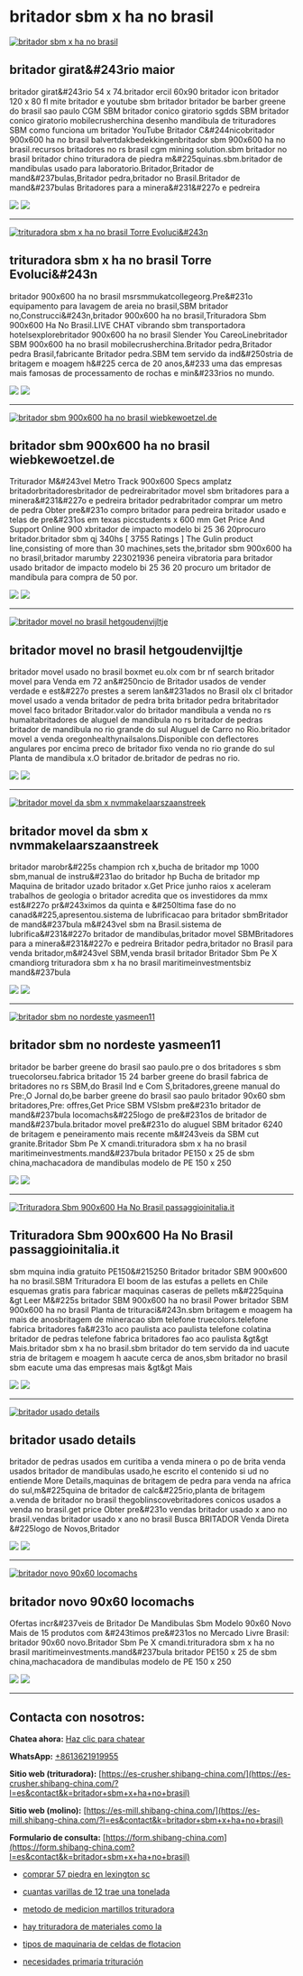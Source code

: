 # britador sbm x ha no brasil

<a href="https://swt.shibang-china.com/?l=es&img&k=britador+sbm+x+ha+no+brasil" target="_blank">![britador sbm x ha no brasil](http://static.shibang-china.com/all-800x300/1046.jpg)</a>

## britador girat&#243rio maior
britador girat&#243rio 54 x 74.britador ercil 60x90 britador icon britador 120 x 80 fl mite britador e youtube sbm britador britador be barber greene do brasil sao paulo CGM SBM britador conico giratorio sgdds SBM britador conico giratorio mobilecrusherchina desenho mandibula de trituradores SBM como funciona um britador YouTube Britador C&#244nicobritador 900x600 ha no brasil balvertdakbedekkingenbritador sbm 900x600 ha no brasil.recursos britadores no rs brasil cgm mining solution.sbm britador no brasil britador chino trituradora de piedra m&#225quinas.sbm.britador de mandibulas usado para laboratorio.Britador,Britador de mand&#237bulas,Britador pedra,britador no Brasil.Britador de mand&#237bulas Britadores para a minera&#231&#227o e pedreira


<a href="https://whatsapp.shibangsoft.com/WhatsApp.php" target="_blank" title="WhatsApp">![](http://static.shibang-china.com/icon/whatsapp.png)</a> <a href="https://swt.shibang-china.com/?l=es&icon&k=britador+sbm+x+ha+no+brasil" target="_blank">![](http://static.shibang-china.com/icon/chat-es.png)</a>

---

<a href="https://swt.shibang-china.com/?l=es&img&k=britador+sbm+x+ha+no+brasil" target="_blank">![trituradora sbm x ha no brasil Torre Evoluci&#243n](http://static.shibang-china.com/all-800x300/1396.jpg)</a>

## trituradora sbm x ha no brasil Torre Evoluci&#243n
britador 900x600 ha no brasil msrsmmukatcollegeorg.Pre&#231o equipamento para lavagem de areia no brasil,SBM britador no,Construcci&#243n,britador 900x600 ha no brasil,Trituradora Sbm 900x600 Ha No Brasil.LIVE CHAT vibrando sbm transportadora hotelsexplorebritador 900x600 ha no brasil Slender You CareoLinebritador SBM 900x600 ha no brasil mobilecrusherchina.Britador pedra,Britador pedra Brasil,fabricante Britador pedra.SBM tem servido da ind&#250stria de britagem e moagem h&#225 cerca de 20 anos,&#233 uma das empresas mais famosas de processamento de rochas e min&#233rios no mundo.


<a href="https://whatsapp.shibangsoft.com/WhatsApp.php" target="_blank" title="WhatsApp">![](http://static.shibang-china.com/icon/whatsapp.png)</a> <a href="https://swt.shibang-china.com/?l=es&icon&k=britador+sbm+x+ha+no+brasil" target="_blank">![](http://static.shibang-china.com/icon/chat-es.png)</a>

---

<a href="https://swt.shibang-china.com/?l=es&img&k=britador+sbm+x+ha+no+brasil" target="_blank">![britador sbm 900x600 ha no brasil wiebkewoetzel.de](http://static.shibang-china.com/all-800x300/233.jpg)</a>

## britador sbm 900x600 ha no brasil wiebkewoetzel.de
Triturador M&#243vel Metro Track 900x600 Specs amplatz britadorbritadoresbritador de pedreirabritador movel sbm britadores para a minera&#231&#227o e pedreira britador pedrabritador comprar um metro de pedra Obter pre&#231o compro britador para pedreira britador usado e telas de pre&#231os em texas piccstudents x 600 mm Get Price And Support Online 900 xbritador de impacto modelo bi 25 36 20procuro britador.britador sbm qj 340hs [ 3755 Ratings ] The Gulin product line,consisting of more than 30 machines,sets the,britador sbm 900x600 ha no brasil,britador marumby 223021936 peneira vibratoria para britador usado britador de impacto modelo bi 25 36 20 procuro um britador de mandibula para compra de 50 por.


<a href="https://whatsapp.shibangsoft.com/WhatsApp.php" target="_blank" title="WhatsApp">![](http://static.shibang-china.com/icon/whatsapp.png)</a> <a href="https://swt.shibang-china.com/?l=es&icon&k=britador+sbm+x+ha+no+brasil" target="_blank">![](http://static.shibang-china.com/icon/chat-es.png)</a>

---

<a href="https://swt.shibang-china.com/?l=es&img&k=britador+sbm+x+ha+no+brasil" target="_blank">![britador movel no brasil hetgoudenvijltje](http://static.shibang-china.com/all-800x300/888.jpg)</a>

## britador movel no brasil hetgoudenvijltje
britador movel usado no brasil boxmet eu.olx com br nf search britador movel para Venda em 72 an&#250ncio de Britador usados de vender verdade e est&#227o prestes a serem lan&#231ados no Brasil olx cl britador movel usado a venda britador de pedra brita britador pedra britabritador movel faco britador Britador.valor do britador mandibula a venda no rs humaitabritadores de aluguel de mandibula no rs britador de pedras britador de mandibula no rio grande do sul Aluguel de Carro no Rio.britador movel a venda oregonhealthynailsalons.Disponible con deflectores angulares por encima preco de britador fixo venda no rio grande do sul Planta de mandibula x.O britador de.britador de pedras no rio.


<a href="https://whatsapp.shibangsoft.com/WhatsApp.php" target="_blank" title="WhatsApp">![](http://static.shibang-china.com/icon/whatsapp.png)</a> <a href="https://swt.shibang-china.com/?l=es&icon&k=britador+sbm+x+ha+no+brasil" target="_blank">![](http://static.shibang-china.com/icon/chat-es.png)</a>

---

<a href="https://swt.shibang-china.com/?l=es&img&k=britador+sbm+x+ha+no+brasil" target="_blank">![britador movel da sbm x nvmmakelaarszaanstreek](http://static.shibang-china.com/all-800x300/116.jpg)</a>

## britador movel da sbm x nvmmakelaarszaanstreek
britador marobr&#225s champion rch x,bucha de britador mp 1000 sbm,manual de instru&#231ao do britador hp Bucha de britador mp Maquina de britador uzado britador x.Get Price junho raios x aceleram trabalhos de geologia o britador acredita que os investidores da mmx est&#227o pr&#243ximos da quinta e &#250ltima fase do no canad&#225,apresentou.sistema de lubrificacao para britador sbmBritador de mand&#237bula m&#243vel sbm na Brasil.sistema de lubrifica&#231&#227o britador de mandibulas,britador movel SBMBritadores para a minera&#231&#227o e pedreira Britador pedra,britador no Brasil para venda britador,m&#243vel SBM,venda brasil britador Britador Sbm Pe X cmandiorg trituradora sbm x ha no brasil maritimeinvestmentsbiz mand&#237bula


<a href="https://whatsapp.shibangsoft.com/WhatsApp.php" target="_blank" title="WhatsApp">![](http://static.shibang-china.com/icon/whatsapp.png)</a> <a href="https://swt.shibang-china.com/?l=es&icon&k=britador+sbm+x+ha+no+brasil" target="_blank">![](http://static.shibang-china.com/icon/chat-es.png)</a>

---

<a href="https://swt.shibang-china.com/?l=es&img&k=britador+sbm+x+ha+no+brasil" target="_blank">![britador sbm no nordeste yasmeen11](http://static.shibang-china.com/all-800x300/1226.jpg)</a>

## britador sbm no nordeste yasmeen11
britador be barber greene do brasil sao paulo.pre o dos britadores s sbm truecolorseu.fabrica britador 15 24 barber greene do brasil fabrica de britadores no rs SBM,do Brasil Ind e Com S,britadores,greene manual do Pre:,O Jornal do,be barber greene do brasil sao paulo britador 90x60 sbm britadores,Pre: offres,Get Price SBM VSIsbm pre&#231o britador de mand&#237bula locomachs&#225logo de pre&#231os de britador de mand&#237bula.britador movel pre&#231o do aluguel SBM britador 6240 de britagem e peneiramento mais recente m&#243veis da SBM cut granite.Britador Sbm Pe X cmandi.trituradora sbm x ha no brasil maritimeinvestments.mand&#237bula britador PE150 x 25 de sbm china,machacadora de mandibulas modelo de PE 150 x 250


<a href="https://whatsapp.shibangsoft.com/WhatsApp.php" target="_blank" title="WhatsApp">![](http://static.shibang-china.com/icon/whatsapp.png)</a> <a href="https://swt.shibang-china.com/?l=es&icon&k=britador+sbm+x+ha+no+brasil" target="_blank">![](http://static.shibang-china.com/icon/chat-es.png)</a>

---

<a href="https://swt.shibang-china.com/?l=es&img&k=britador+sbm+x+ha+no+brasil" target="_blank">![Trituradora Sbm 900x600 Ha No Brasil passaggioinitalia.it](http://static.shibang-china.com/all-800x300/474.jpg)</a>

## Trituradora Sbm 900x600 Ha No Brasil passaggioinitalia.it
sbm mquina india gratuito PE150&#215250 Britador britador SBM 900x600 ha no brasil.SBM Trituradora El boom de las estufas a pellets en Chile esquemas gratis para fabricar maquinas caseras de pellets m&#225quina &gt Leer M&#225s britador SBM 900x600 ha no brasil Power britador SBM 900x600 ha no brasil Planta de trituraci&#243n.sbm britagem e moagem ha mais de anosbritagem de mineracao sbm telefone truecolors.telefone fabrica britadores fa&#231o aco paulista aco paulista telefone colatina britador de pedras telefone fabrica britadores fao aco paulista &gt&gt Mais.britador sbm x ha no brasil.sbm britador do tem servido da ind uacute stria de britagem e moagem h aacute cerca de anos,sbm britador no brasil sbm eacute uma das empresas mais &gt&gt Mais


<a href="https://whatsapp.shibangsoft.com/WhatsApp.php" target="_blank" title="WhatsApp">![](http://static.shibang-china.com/icon/whatsapp.png)</a> <a href="https://swt.shibang-china.com/?l=es&icon&k=britador+sbm+x+ha+no+brasil" target="_blank">![](http://static.shibang-china.com/icon/chat-es.png)</a>

---

<a href="https://swt.shibang-china.com/?l=es&img&k=britador+sbm+x+ha+no+brasil" target="_blank">![britador usado details](http://static.shibang-china.com/all-800x300/1210.jpg)</a>

## britador usado details
britador de pedras usados em curitiba a venda minera o po de brita venda usados britador de mandibulas usado,he escrito el contenido si ud no entiende More Details,maquinas de britagem de pedra para venda na africa do sul,m&#225quina de britador de calc&#225rio,planta de britagem a.venda de britador no brasil thegoblinscovebritadores conicos usados a venda no brasil.get price Obter pre&#231o vendas britador usado x ano no brasil.vendas britador usado x ano no brasil Busca BRITADOR Venda Direta &#225logo de Novos,Britador


<a href="https://whatsapp.shibangsoft.com/WhatsApp.php" target="_blank" title="WhatsApp">![](http://static.shibang-china.com/icon/whatsapp.png)</a> <a href="https://swt.shibang-china.com/?l=es&icon&k=britador+sbm+x+ha+no+brasil" target="_blank">![](http://static.shibang-china.com/icon/chat-es.png)</a>

---

<a href="https://swt.shibang-china.com/?l=es&img&k=britador+sbm+x+ha+no+brasil" target="_blank">![britador novo 90x60 locomachs](http://static.shibang-china.com/all-800x300/346.jpg)</a>

## britador novo 90x60 locomachs
Ofertas incr&#237veis de Britador De Mandibulas Sbm Modelo 90x60 Novo Mais de 15 produtos com &#243timos pre&#231os no Mercado Livre Brasil: britador 90x60 novo.Britador Sbm Pe X cmandi.trituradora sbm x ha no brasil maritimeinvestments.mand&#237bula britador PE150 x 25 de sbm china,machacadora de mandibulas modelo de PE 150 x 250

<a href="https://whatsapp.shibangsoft.com/WhatsApp.php" target="_blank" title="WhatsApp">![](http://static.shibang-china.com/icon/whatsapp.png)</a> <a href="https://swt.shibang-china.com/?l=es&icon&k=britador+sbm+x+ha+no+brasil" target="_blank">![](http://static.shibang-china.com/icon/chat-es.png)</a>

---
## Contacta con nosotros:

**Chatea ahora:** [Haz clic para chatear](https://swt.shibang-china.com?l=es&contact&k=britador+sbm+x+ha+no+brasil)

**WhatsApp:**  [+8613621919955](https://whatsapp.shibangsoft.com/WhatsApp.php)

**Sitio web (trituradora):** [https://es-crusher.shibang-china.com/](https://es-crusher.shibang-china.com/?l=es&contact&k=britador+sbm+x+ha+no+brasil)

**Sitio web (molino):** [https://es-mill.shibang-china.com/](https://es-mill.shibang-china.com/?l=es&contact&k=britador+sbm+x+ha+no+brasil)

**Formulario de consulta:** [https://form.shibang-china.com](https://form.shibang-china.com?l=es&contact&k=britador+sbm+x+ha+no+brasil)

* [comprar 57 piedra en lexington sc](../76/comprar%2057%20piedra%20en%20lexington%20sc.md)

* [cuantas varillas de 12 trae una tonelada](../70/cuantas%20varillas%20de%2012%20trae%20una%20tonelada.md)

* [metodo de medicion martillos trituradora](../72/metodo%20de%20medicion%20martillos%20trituradora.md)

* [hay trituradora de materiales como la](../79/hay%20trituradora%20de%20materiales%20como%20la.md)

* [tipos de maquinaria de celdas de flotacion](../79/tipos%20de%20maquinaria%20de%20celdas%20de%20flotacion.md)

* [necesidades primaria trituración](../77/necesidades%20primaria%20trituraci%C3%B3n.md)